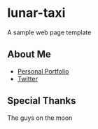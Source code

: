 # lunar-taxi
A sample web page template

## About Me

* [Personal Portfolio](http://www.whitmorespace.com)
* [Twitter](https://twitter.com/Onthewarptrail)

## Special Thanks

The guys on the moon
